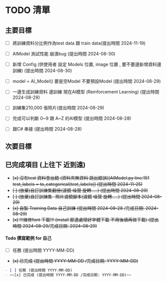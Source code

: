 # TODO 清單

## 主要目標


 - [ ] 將訓練資料分比例作為test data 跟 train data(提出時間 2024-11-19)
 - [ ] AIModel 測試性能 崩潰bug (提出時間 2024-08-30)
 - [ ] 新增 Config (供使用者 設定 Models 位置, image 位置 , 要不要邊新增資料邊訓練) (提出時間 2024-08-30)
 - [ ] model = AI_Model() 要是空Model 不要預設Model (提出時間 2024-08-29)
 - [ ] 一邊生成訓練資料 邊訓練 現在AI模型 (Reinforcement Learning)  (提出時間 2024-08-29)

 - [ ] 訓練集210,000 張照片(提出時間 2024-08-29)
 - [ ] 完成可以判斷 0~9 跟 A~Z 的AI模型 (提出時間 2024-08-28)
 - [ ] 跟C# 串接 (提出時間 2024-08-28)

## 次要目標



## 已完成項目 (上往下 近到遠)

 - ~~[x] 沒有test 資料會出錯 (資料夾無資料 跳出錯誤)[AIModel.py line:151 test_labels = to_categorical(test_labels)] (提出時間 2024-11-25)~~
 - ~~[ ] (放棄)自訂訓練集翻倍(濾鏡 噪聲 旋轉.....) (提出時間 2024-08-29)~~
 - ~~[ ] (放棄)自訂訓練集- 照片濾鏡腳本(濾鏡 噪聲 旋轉.....) (提出時間 2024-08-29)~~
 - ~~[x] 自製 Training Data 自己訓練 (提出時間 2024-08-28 /完成日期: 2024-08-29)~~
 - ~~[x] !!!維修font 下載!!! (install 那邊處理好字體下載 不用後續再做下載) (提出時間 2024-08-29/完成日期: 2024-08-29)~~


#### Todo 撰寫範例 for 自己

- [ ] 任務 (提出時間 YYYY-MM-DD)
- ~~[x] 已完成 (提出時間 YYYY-MM-DD /完成日期: YYYY-MM-DD)~~

```markdown
- [ ] 任務 (提出時間 YYYY-MM-DD)
- ~~[x] 已完成 (提出時間 YYYY-MM-DD /完成日期: YYYY-MM-DD)~~
```
